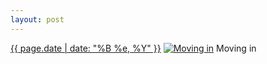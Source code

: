```yaml
---
layout: post
---
```


<p>
  <time><a href="/537">{{ page.date | date: "%B %e, %Y" }}</a></time>
  <a href="/537"><img src="{{ site.assets_url }}/537-640.jpg" srcset="{{ site.assets_url }}/537-320.jpg 320w, {{ site.assets_url }}/537-640.jpg 640w, {{ site.assets_url }}/537-960.jpg 960w, {{ site.assets_url }}/537-1280.jpg 1280w" sizes="(min-width: 700px) 50vw, calc(100vw - 2rem)" alt="Moving in" /></a>
  <span>Moving in</span>
</p>
